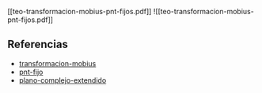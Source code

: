 [[teo-transformacion-mobius-pnt-fijos.pdf]]
![[teo-transformacion-mobius-pnt-fijos.pdf]]

## Referencias
- [transformacion-mobius](./transformacion-mobius.md)
- [pnt-fijo](./pnt-fijo.md)
- [plano-complejo-extendido](./plano-complejo-extendido.md)
